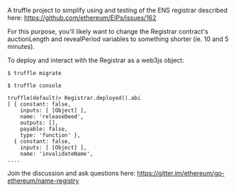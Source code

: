 A truffle project to simplify using and testing of the ENS registrar described here: https://github.com/ethereum/EIPs/issues/162

For this purpose, you'll likely want to change the Registrar contract's auctionLength and revealPeriod variables to something shorter (ie. 10 and 5 minutes). 


To deploy and interact with the Registrar as a web3js object:
```
$ truffle migrate
 
$ truffle console

truffle(default)> Registrar.deployed().abi 
[ { constant: false,
    inputs: [ [Object] ],
    name: 'releaseDeed',
    outputs: [],
    payable: false,
    type: 'function' },
  { constant: false,
    inputs: [ [Object] ],
    name: 'invalidateName',
....

```




Join the discussion and ask questions here: https://gitter.im/ethereum/go-ethereum/name-registry